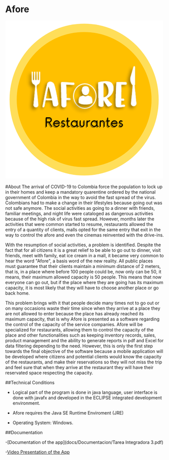 # Afore 
![Error with the Afore Logo](src/icons/logo.png)



#About
The arrival of COVID-19 to Colombia force the population to lock up in their homes and keep a mandatory quarentine ordered by the national government of Colombia in the way to avoid the fast spread of the virus. Colombians had to make a change in their lifestyles because going out was not safe anymore. The social activities as going to a dinner with friends, familiar meetings, and night life were cataloged as dangerous activities because of the high risk of virus fast spread. However, months later the activities that were common started to resume, restaurants allowed the entry of a quantity of clients, malls opted for the same entry that exit in the way to control the afore and even the cinemas reinvented with the drive-ins.

With the resumption of social activities, a problem is identified. Despite the fact that for all citizens it is a great relief to be able to go out to dinner, visit friends, meet with family, eat ice cream in a mall, it became very common to hear the word "Afore", a basis word of the new reality. All public places must guarantee that their clients maintain a minimum distance of 2 meters, that is, in a place where before 100 people could be, now only can be 50, it means, their maximum allowed capacity is 50 people. This means that now everyone can go out, but if the place where they are going has its maximum capacity, it is most likely that they will have to choose another place or go back home.

This problem brings with it that people decide many times not to go out or on many occasions waste their time since when they arrive at a place they are not allowed to enter because the place has already reached its maximum capacity, that is why Afore is presented as a software regarding the control of the capacity of the service companies. Afore will be specialized for restaurants, allowing them to control the capacity of the place and other functionalities such as keeping inventory records, sales, product management and the ability to generate reports in pdf and Excel for data filtering depending to the need. However, this is only the first step towards the final objective of the software because a mobile application will be developed where citizens and potential clients would know the capacity of the restaurants, and make their reservations so they will not miss the trip and feel sure that when they arrive at the restaurant they will have their reservated space respecting the capacity.

##Technical Conditions
- Logical part of the program is done in java language, user interface is done with javafx and developed in the ECLIPSE integrated development environment.

- Afore requires the Java SE Runtime Enviroment (JRE)

- Operating System: Windows.


##Documentation

-[Documentation of the app](docs/Documentacion/Tarea Integradora 3.pdf)

-[Video Presentation of the App](https://youtu.be/697ePrPSoqM)

